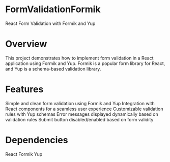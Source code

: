 # FormValidationFormik
React Form Validation with Formik and Yup

# Overview

This project demonstrates how to implement form validation in a React application using Formik and Yup. 
Formik is a popular form library for React, and Yup is a schema-based validation library.

# Features

Simple and clean form validation using Formik and Yup
Integration with React components for a seamless user experience
Customizable validation rules with Yup schemas
Error messages displayed dynamically based on validation rules
Submit button disabled/enabled based on form validity

# Dependencies

React
Formik
Yup
